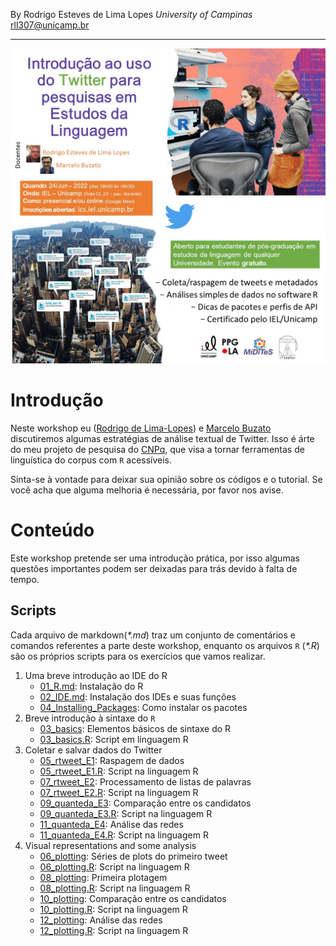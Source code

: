 By Rodrigo Esteves de Lima Lopes *University of Campinas* [rll307\@unicamp.br](mailto:rll307@unicamp.br)

------------------------------------------------------------------------

<p align="center">
  <img src="images/flyer2.jpeg" />
</p>

# Introdução

Neste workshop eu ([Rodrigo de Lima-Lopes](mailto:rll307@unicamp.br)) e [Marcelo Buzato](mailto:mbuzato@unicamp.br) discutiremos algumas estratégias de análise textual de Twitter. Isso é árte do meu projeto de pesquisa do [CNPq](http://www.cnpq.br), que visa a tornar ferramentas de linguística do corpus com  `R` acessíveis.

Sinta-se à vontade para deixar sua opinião sobre os códigos e o tutorial. Se você acha que alguma melhoria é necessária, por favor nos avise.

# Conteúdo

Este workshop pretende ser uma introdução prática, por isso algumas questões importantes podem ser deixadas para trás devido à falta de tempo.

## Scripts

Cada arquivo de markdown(*\*.md*) traz um conjunto de comentários e comandos referentes a parte deste workshop, enquanto os arquivos `R` (*\*.R*) são os próprios scripts para os exercícios que vamos realizar.

1.  Uma breve introdução ao IDE do R 
    -   [01_R.md](01_R.md): Instalação do R
    -   [02_IDE.md](02_IDE.md): Instalação dos IDEs e suas funções
    -   [04_Installing_Packages](04_Installing_Packages.md): Como instalar os pacotes
2.  Breve introdução à sintaxe do `R`
    -   [03_basics](03_basics.md): Elementos básicos de sintaxe do R
    -   [03_basics.R](03_basics.R): Script em linguagem R
3.  Coletar e salvar dados do Twitter
    -   [05_rtweet_E1](05_rtweet_E1.md): Raspagem de dados
    -   [05_rtweet_E1.R](05_rtweet_E1.R): Script na linguagem R
    -   [07_rtweet_E2](07_rtweet_E2.md): Processamento de listas de palavras
    -   [07_rtweet_E2.R](07_rtweet_E2.R): Script na linguagem R
    -   [09_quanteda_E3](09_quanteda_E3.md): Comparação entre os candidatos
    -   [09_quanteda_E3.R](09_quanteda_E3.R): Script na linguagem R
    -   [11_quanteda_E4](11_quanteda_E4.md): Análise das redes
    -   [11_quanteda_E4.R](11_quanteda_E4.R): Script na linguagem R
4.  Visual representations and some analysis
    -   [06_plotting](06_plotting.md): Séries de plots do primeiro tweet
    -   [06_plotting.R](06_plotting.R): Script na linguagem R
    -   [08_plotting](08_plotting.md): Primeira plotagem
    -   [08_plotting.R](08_plotting.R): Script na linguagem R
    -   [10_plotting](10_plotting.md): Comparação entre os candidatos
    -   [10_plotting.R](10_plotting.R): Script na linguagem R
    -   [12_plotting](12_plotting.md): Análise das redes
    -   [12_plotting.R](12_plotting.R): Script na linguagem R
